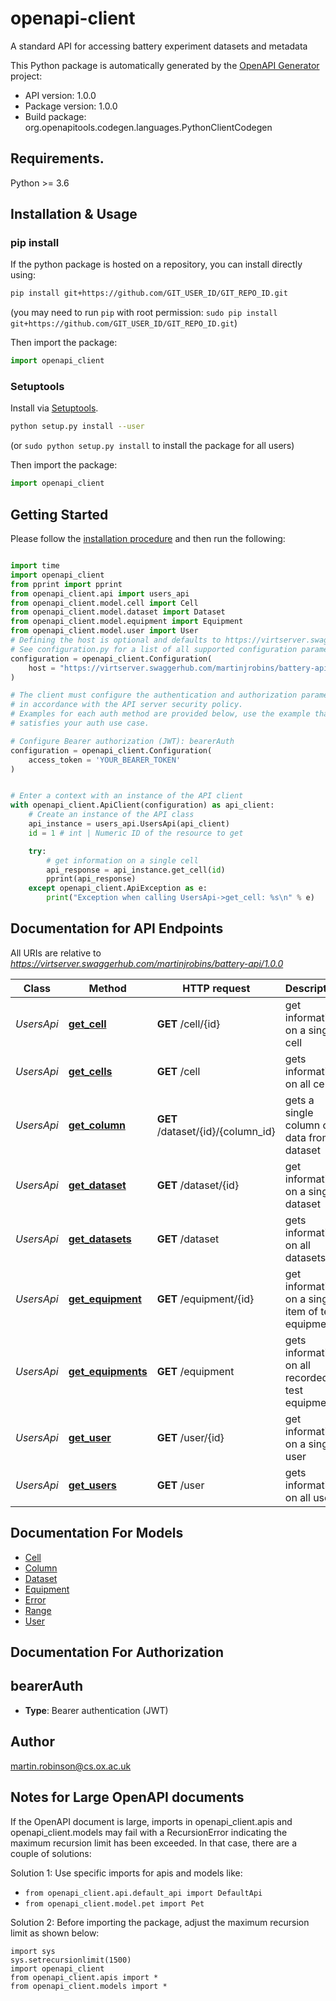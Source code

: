 # openapi-client
A standard API for accessing battery experiment datasets and metadata

This Python package is automatically generated by the [OpenAPI Generator](https://openapi-generator.tech) project:

- API version: 1.0.0
- Package version: 1.0.0
- Build package: org.openapitools.codegen.languages.PythonClientCodegen

## Requirements.

Python >= 3.6

## Installation & Usage
### pip install

If the python package is hosted on a repository, you can install directly using:

```sh
pip install git+https://github.com/GIT_USER_ID/GIT_REPO_ID.git
```
(you may need to run `pip` with root permission: `sudo pip install git+https://github.com/GIT_USER_ID/GIT_REPO_ID.git`)

Then import the package:
```python
import openapi_client
```

### Setuptools

Install via [Setuptools](http://pypi.python.org/pypi/setuptools).

```sh
python setup.py install --user
```
(or `sudo python setup.py install` to install the package for all users)

Then import the package:
```python
import openapi_client
```

## Getting Started

Please follow the [installation procedure](#installation--usage) and then run the following:

```python

import time
import openapi_client
from pprint import pprint
from openapi_client.api import users_api
from openapi_client.model.cell import Cell
from openapi_client.model.dataset import Dataset
from openapi_client.model.equipment import Equipment
from openapi_client.model.user import User
# Defining the host is optional and defaults to https://virtserver.swaggerhub.com/martinjrobins/battery-api/1.0.0
# See configuration.py for a list of all supported configuration parameters.
configuration = openapi_client.Configuration(
    host = "https://virtserver.swaggerhub.com/martinjrobins/battery-api/1.0.0"
)

# The client must configure the authentication and authorization parameters
# in accordance with the API server security policy.
# Examples for each auth method are provided below, use the example that
# satisfies your auth use case.

# Configure Bearer authorization (JWT): bearerAuth
configuration = openapi_client.Configuration(
    access_token = 'YOUR_BEARER_TOKEN'
)


# Enter a context with an instance of the API client
with openapi_client.ApiClient(configuration) as api_client:
    # Create an instance of the API class
    api_instance = users_api.UsersApi(api_client)
    id = 1 # int | Numeric ID of the resource to get

    try:
        # get information on a single cell
        api_response = api_instance.get_cell(id)
        pprint(api_response)
    except openapi_client.ApiException as e:
        print("Exception when calling UsersApi->get_cell: %s\n" % e)
```

## Documentation for API Endpoints

All URIs are relative to *https://virtserver.swaggerhub.com/martinjrobins/battery-api/1.0.0*

Class | Method | HTTP request | Description
------------ | ------------- | ------------- | -------------
*UsersApi* | [**get_cell**](docs/UsersApi.md#get_cell) | **GET** /cell/{id} | get information on a single cell
*UsersApi* | [**get_cells**](docs/UsersApi.md#get_cells) | **GET** /cell | gets information on all cells
*UsersApi* | [**get_column**](docs/UsersApi.md#get_column) | **GET** /dataset/{id}/{column_id} | gets a single column of data from a dataset
*UsersApi* | [**get_dataset**](docs/UsersApi.md#get_dataset) | **GET** /dataset/{id} | get information on a single dataset
*UsersApi* | [**get_datasets**](docs/UsersApi.md#get_datasets) | **GET** /dataset | gets information on all datasets
*UsersApi* | [**get_equipment**](docs/UsersApi.md#get_equipment) | **GET** /equipment/{id} | get information on a single item of test equipment
*UsersApi* | [**get_equipments**](docs/UsersApi.md#get_equipments) | **GET** /equipment | gets information on all recorded test equipment
*UsersApi* | [**get_user**](docs/UsersApi.md#get_user) | **GET** /user/{id} | get information on a single user
*UsersApi* | [**get_users**](docs/UsersApi.md#get_users) | **GET** /user | gets information on all users


## Documentation For Models

 - [Cell](docs/Cell.md)
 - [Column](docs/Column.md)
 - [Dataset](docs/Dataset.md)
 - [Equipment](docs/Equipment.md)
 - [Error](docs/Error.md)
 - [Range](docs/Range.md)
 - [User](docs/User.md)


## Documentation For Authorization


## bearerAuth

- **Type**: Bearer authentication (JWT)


## Author

martin.robinson@cs.ox.ac.uk


## Notes for Large OpenAPI documents
If the OpenAPI document is large, imports in openapi_client.apis and openapi_client.models may fail with a
RecursionError indicating the maximum recursion limit has been exceeded. In that case, there are a couple of solutions:

Solution 1:
Use specific imports for apis and models like:
- `from openapi_client.api.default_api import DefaultApi`
- `from openapi_client.model.pet import Pet`

Solution 2:
Before importing the package, adjust the maximum recursion limit as shown below:
```
import sys
sys.setrecursionlimit(1500)
import openapi_client
from openapi_client.apis import *
from openapi_client.models import *
```

